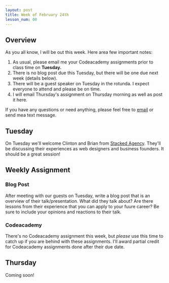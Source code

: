 ```yaml
---
layout: post
title: Week of February 24th
lesson_num: 00
---
```


## Overview

As you all know, I will be out this week. Here area  few important notes:

1. As usual, please email me your Codeacademy assignments prior to class time on **Tuesday.**
2. There is no blog post due this Tuesday, but there will be one due next week (details below).
3. There will be a guest speaker on Tuesday in the rotunda. I expect everyone to attend and please be on time.
4. I will email Thursday's assignment on Thursday morning as well as post it here.

If you have any questions or need anything, please feel free to [email](mailto:adam.scott@uconn.edu) or send mea  text message.

## Tuesday

On Tuesday we'll welcome Clinton and Brian from [Stacked Agency](http://www.stackedagency.com/). They'll be discussing their experiences as web designers and business founders. It should be a great session!

## Weekly Assignment

### Blog Post

After meeting with our guests on Tuesday, write a blog post that is an overview of their talk/presentation. What did they talk about? Are there lessons from their experience that you can apply to your fuure career? Be sure to include your opinions and reactions to their talk.

### Codeacademy

There's no Codeacademy assignment this week, but *please* use this time to catch up if you are behind with these assignments. I'll award partial credit for Codeacademy assignments done after their due date.

## Thursday

Coming soon!
